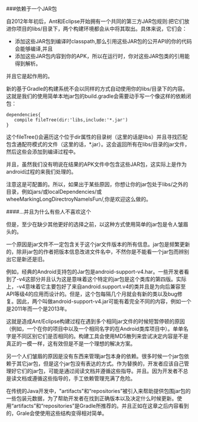 ###依赖于一个JAR包

自2012年年初后，Ant和Eclipse开始拥有一个共同的第三方JAR包规则:把它们放进你项目的libs/目录下，两个构建环境都会从中将其取出。具体来说，它们会：

* 添加这些JAR包到编译时classpath,那么引用这些JAR包的公开API的你的代码会能够编译,并且
* 添加这些JAR包内容到你的APK，所以在运行时，你对这些JAR包类的引用能得到解析。

并且它是起作用的。

新的基于Gradle的构建系统不会以同样的方式自动使用你的libs/目录下的内容。这就是我们的使用简单本地jar包的build.gradle会需要动手写一个像这样的依赖闭包：

	dependencies{
	   compile fileTree(dir:'libs,include:'*.jar')
	}

这个fileTree()会遍历这个位于dir属性的目录树（这里的话是libs）并且寻找匹配包含通配符模式的文件（这里的话，*.jar）。这会返回所有在libs/目录的jar文件，然后这些会添加到编译过程中。

并且，虽然我们没有明说在结果的APK文件中包含这些JAR包，这实际上是作为android过程的来我们处理的。

注意这是可配置的。所以，如果出于某些原因，你想让你的jar包处于libs/之外的目录，例如jars/或localDependencies/或wheeMarkingLongDirectroyNameIsFun/,你是欢迎这么做的。

####...并且为什么有些人不喜欢这个

但是，至少在缺少其他更好的选择之前，以这种方式使用简单的jar包是令人皱眉头的。

一个原因是jar文件不一定包含关于这个jar文件版本的所有信息。jar包是频繁更新的，除非jar包的作者把版本信息改进文件名中，不然你是不能看一个jar包而辨别出它是新还是旧。

例如，经典的Android支持包的Jar包是android-support-v4.har。一些开发者看到了-v4这部分并且认为这是意味着这个特定的jar包是这个类库的第四版。实际上，-v4意味着它主要包好了来自android.support.v4的类并且是为向后兼容至API等级4的应用而设计的。但是，这个包每隔几个月就会有新的类以及bug修复。因此，两个叫做android-support-v4.jar可能有着完全不同的内容，例如一个是2011年而一个是2013年。

这就是造成Ant/Eclipse构建过程在遇到多个相同jar文件的时候短暂停顿的原因（例如，一个在你的项目中以及一个相同名字的在Android类库项目中）。单单名字是不同区别它们是否相同的。构建工具会使用MD5散列来尝试决定内容是不是真正的一模一样，这有效但是不是一个理想的解决方案。

另一个人们皱眉的原因是没有东西来管理jar包本身的依赖。很多时候一个jar包依赖于其它jar包，但是这个jar包没有表达的方式。作为替换的，开发者应该自己管理好它们的jar包，可能是通过阅读文档并遵循这些指导。并且。因为开发者不总是读文档或遵循这些指导的，手工依赖管理充满了危险。

在传统的Java开发中，"artifacts"和“repositories”被引入来帮助提供包围jar包的一些包装元数据，为了帮助开发者在找到正确版本以及决定什么时候更新。使用“artifacts”和“repositories”是Gradle所推荐的。并且正如在这章之后内容看到的，Grale会使使用这些结构变得相对简单。




